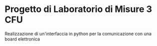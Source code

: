 # Progetto di Laboratorio di Misure 3 CFU
Realizzazione di un'interfaccia in python per la comunicazione con una board elettronica